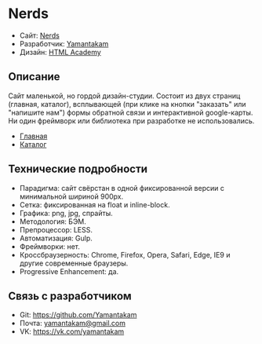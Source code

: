 # Nerds

* Сайт: [Nerds](https://yamantakam.github.io/Nerds/)
* Разработчик: [Yamantakam](https://github.com/Yamantakam)
* Дизайн: [HTML Academy](https://htmlacademy.ru/)

## Описание

Сайт маленькой, но гордой дизайн-студии. Состоит из двух страниц (главная, каталог), всплывающей (при клике на кнопки "заказать" или "напишите нам") формы обратной связи и интерактивной google-карты. Ни один фреймворк или библиотека при разработке не использовались.

* [Главная](https://yamantakam.github.io/Nerds/)
* [Каталог](https://yamantakam.github.io/Nerds/catalog.html)

## Технические подробности

* Парадигма: сайт свёрстан в одной фиксированной версии с минимальной шириной 900px.
* Сетка: фиксированная на float и inline-block.
* Графика: png, jpg, спрайты.
* Методология: БЭМ.
* Препроцессор: LESS.
* Автоматизация: Gulp.
* Фреймворки: нет.
* Кроссбраузерность: Chrome, Firefox, Opera, Safari, Edge, IE9 и другие современные браузеры.
* Progressive Enhancement: да.

## Связь с разработчиком

* Git: https://github.com/Yamantakam
* Почта: yamantakam@gmail.com
* VK: https://vk.com/yamantakam
